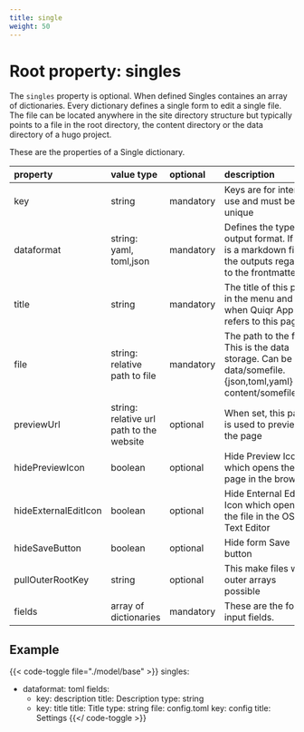 ```yaml
---
title: single
weight: 50
---
```


# Root property: singles

The ```singles``` property is optional. When defined Singles containes an array
of dictionaries. Every dictionary defines a single form to edit a single file.
The file can be located anywhere in the site directory structure but typically
points to a file in the root directory, the content directory or the data
directory of a hugo project.

These are the properties of a Single dictionary.

| property             | value type                               | optional   | description                                                                                                  |
|:---------------------|:-----------------------------------------|:-----------|:-------------------------------------------------------------------------------------------------------------|
| key                  | string                                   | mandatory  | Keys are for internal use and must be unique                                                                 |
| dataformat           | string: yaml, toml,json                  | mandatory  | Defines the type of output format. If _file_ is a markdown file the outputs regards to the frontmatter       |
| title                | string                                   | mandatory  | The title of this page in the menu and when Quiqr App refers to this page                                    |
| file                 | string: relative path to file            | mandatory  | The path to the file. This is the data storage. Can be data/somefile.{json,toml,yaml} or content/somefile.md |
| previewUrl           | string: relative url path to the website | optional   | When set, this path is used to preview the page                                                              |
| hidePreviewIcon      | boolean                                  | optional   | Hide Preview Icon which opens the page in the browser                                                        |
| hideExternalEditIcon | boolean                                  | optional   | Hide Enternal Editor Icon which opens the file in the OS Text Editor                                         |
| hideSaveButton       | boolean                                  | optional   | Hide form Save button                                                                                        |
| pullOuterRootKey     | string                                   | optional   | This make files with outer arrays possible                                                                   |
| fields               | array of dictionaries                    | mandatory | These are the form input fields.                                                                             |

## Example

{{< code-toggle file="./model/base" >}}
singles:
  - dataformat: toml
    fields:
      - key: description
        title: Description
        type: string
      - key: title
        title: Title
        type: string
    file: config.toml
    key: config
    title: Settings
{{</ code-toggle  >}}
